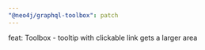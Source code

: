 ```yaml
---
"@neo4j/graphql-toolbox": patch
---
```


feat: Toolbox - tooltip with clickable link gets a larger area
